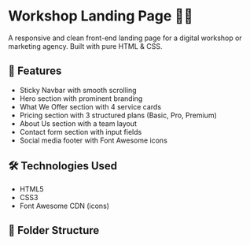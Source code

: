 # Workshop Landing Page 🧠💼

A responsive and clean front-end landing page for a digital workshop or marketing agency. Built with pure HTML & CSS.

## 🚀 Features

- Sticky Navbar with smooth scrolling
- Hero section with prominent branding
- What We Offer section with 4 service cards
- Pricing section with 3 structured plans (Basic, Pro, Premium)
- About Us section with a team layout
- Contact form section with input fields
- Social media footer with Font Awesome icons

## 🛠️ Technologies Used

- HTML5
- CSS3
- Font Awesome CDN (icons)

## 📁 Folder Structure

